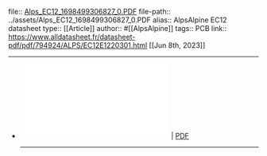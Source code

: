 file:: [Alps_EC12_1698499306827_0.PDF](../assets/Alps_EC12_1698499306827_0.PDF)
file-path:: ../assets/Alps_EC12_1698499306827_0.PDF
alias:: AlpsAlpine EC12 datasheet
type:: [[Article]]
author:: #[[AlpsAlpine]]
tags:: PCB
link:: https://www.alldatasheet.fr/datasheet-pdf/pdf/794924/ALPS/EC12E1220301.html
[[Jun 8th, 2023]]
***

- ![Viewer](../assets/Alps_EC12_1698499306827_0.PDF) | [PDF](../assets/Alps_EC12_1698499306827_0.PDF)
  ***